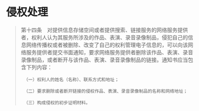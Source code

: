 # 侵权处理


> 
> 第十四条 对提供信息存储空间或者提供搜索、链接服务的网络服务提供者，权利人认为其服务所涉及的作品、表演、录音录像制品，侵犯自己的信息网络传播权或者被删除、改变了自己的权利管理电子信息的，可以向该网络服务提供者提交书面通知，要求网络服务提供者删除该作品、表演、录音录像制品，或者断开与该作品、表演、录音录像制品的链接。通知书应当包含下列内容：
>
>      （一）权利人的姓名（名称）、联系方式和地址；
>
>      （二）要求删除或者断开链接的侵权作品、表演、录音录像制品的名称和网络地址；
>
>      （三）构成侵权的初步证明材料。